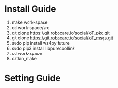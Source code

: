 Install Guide
=============

1. make work-space
2. cd work-space/src
3. git clone https://git.robocare.io/social/IoT_pkg.git
4. git clone https://git.robocare.io/social/IoT_msgs.git
5. sudo pip install ws4py future
6. sudo pip3 install libpurecoollink
7. cd work-space
8. catkin_make

Setting Guide
=============
